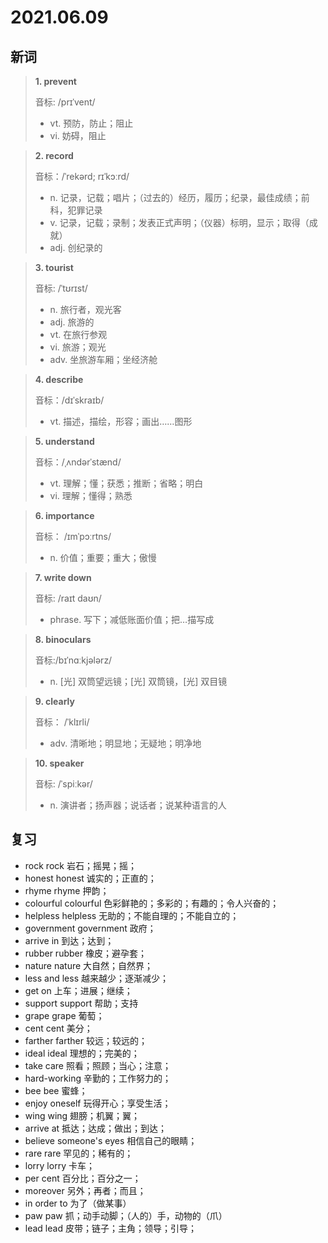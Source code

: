 # 2021.06.09

## 新词

> **1. prevent**
>
> 音标: /prɪˈvent/
>
> - vt. 预防，防止；阻止
> - vi. 妨碍，阻止


> **2. record** 
> 
> 音标：/ˈrekərd; rɪˈkɔːrd/
>
> - n. 记录，记载；唱片；（过去的）经历，履历；纪录，最佳成绩；前科，犯罪记录
> - v. 记录，记载；录制；发表正式声明；（仪器）标明，显示；取得（成就）
> - adj. 创纪录的



> **3. tourist**
>
> 音标: /ˈtʊrɪst/
>
> - n. 旅行者，观光客
> - adj. 旅游的
> - vt. 在旅行参观
> - vi. 旅游；观光
> - adv. 坐旅游车厢；坐经济舱


> **4. describe**
>
> 音标：/dɪˈskraɪb/
>
> - vt. 描述，描绘，形容；画出……图形


> **5. understand**
>
> 音标：/ˌʌndərˈstænd/
>
> - vt. 理解；懂；获悉；推断；省略；明白
> - vi. 理解；懂得；熟悉



> **6. importance**
>
> 音标：  /ɪmˈpɔːrtns/
>
> - n. 价值；重要；重大；傲慢


> **7. write down**
>
> 音标:  /raɪt daʊn/
>
> - phrase. 写下；减低账面价值；把…描写成




> **8. binoculars**
>
> 音标:/bɪˈnɑːkjələrz/
>
> - n. [光] 双筒望远镜；[光] 双筒镜，[光] 双目镜



> **9. clearly**
>
> 音标： /ˈklɪrli/
>
> - adv. 清晰地；明显地；无疑地；明净地

> **10. speaker**
>
> 音标:   /ˈspiːkər/
>
> - n. 演讲者；扬声器；说话者；说某种语言的人



## 复习

- rock rock 岩石；摇晃；摇；
- honest honest 诚实的；正直的； 
- rhyme rhyme 押韵；
- colourful colourful 色彩鲜艳的；多彩的；有趣的；令人兴奋的； 
- helpless helpless 无助的；不能自理的；不能自立的；
- government government 政府；
- arrive in 到达；达到；
- rubber rubber 橡皮；避孕套；
- nature nature 大自然；自然界；
- less and less 越来越少；逐渐减少；
- get on 上车；进展；继续；
- support support 帮助；支持
- grape grape 葡萄；
- cent cent 美分；
- farther farther 较远；较远的；
- ideal ideal 理想的；完美的；
- take care 照看；照顾；当心；注意；
- hard-working 辛勤的；工作努力的；
- bee bee 蜜蜂；
- enjoy oneself 玩得开心；享受生活；
- wing wing 翅膀；机翼；翼；
- arrive at 抵达；达成；做出；到达；
- believe someone's eyes 相信自己的眼睛；
- rare rare 罕见的；稀有的；
- lorry lorry 卡车；
- per cent 百分比；百分之一；
- moreover 另外；再者；而且；
- in order to 为了（做某事）
- paw paw 抓；动手动脚；（人的）手，动物的（爪）
- lead lead 皮带；链子；主角；领导；引导；


